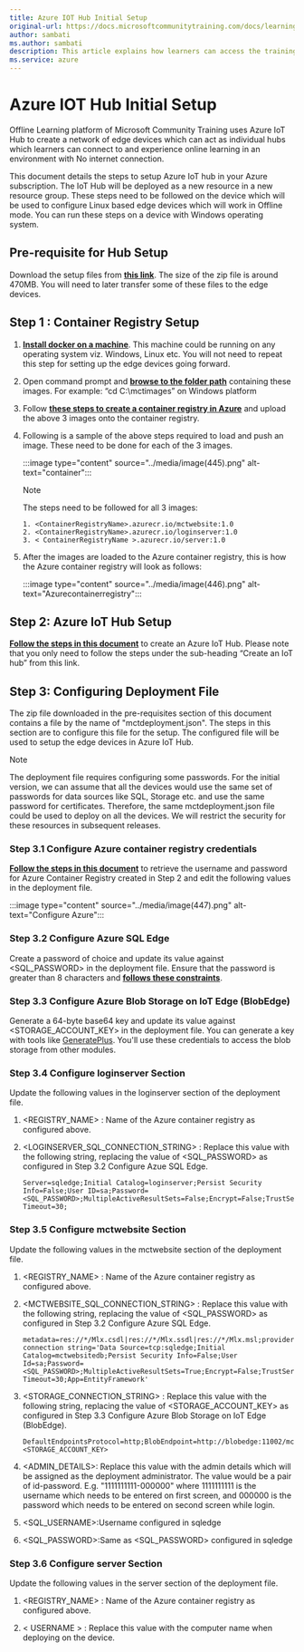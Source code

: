```yaml
---
title: Azure IOT Hub Initial Setup
original-url: https://docs.microsoftcommunitytraining.com/docs/learning-in-offline-mode
author: sambati
ms.author: sambati
description: This article explains how learners can access the training content in offline mode and initial setup of Azure IOT hub
ms.service: azure
---
```


# Azure IOT Hub Initial Setup

Offline Learning platform of Microsoft Community Training uses Azure IoT Hub to create a network of edge devices which can act as individual hubs which learners can connect to and experience online learning in an environment with No internet connection.

This document details the steps to setup Azure IoT hub in your Azure subscription. The IoT Hub will be deployed as a new resource in a new resource group. These steps need to be followed on the device which will be used to configure Linux based edge devices which will work in Offline mode. You can run these steps on a device with Windows operating system.

## Pre-requisite for Hub Setup

Download the setup files from [**this link**](https://sangamapps2.blob.core.windows.net/mctoffline/Setup_Files_v2.zip). The size of the zip file is around 470MB. You will need to later transfer some of these files to the edge devices.

## Step 1 : Container Registry Setup

1. [**Install docker on a machine**](https://docs.docker.com/desktop/#download-and-install). This machine could be running on any operating system viz. Windows, Linux etc. You will not need to repeat this step for setting up the edge devices going forward.

2. Open command prompt and [**browse to the folder path**](/windows-server/administration/windows-commands/cd) containing these images. For example: “cd C:\mctimages” on Windows platform

3. Follow [**these steps to create a container registry in Azure**](/azure/container-registry/container-registry-get-started-portal) and upload the above 3 images onto the container registry.

4. Following is a sample of the above steps required to load and push an image. These need to be done for each of the 3 images.

    :::image type="content" source="../media/image(445).png" alt-text="container":::

    >[!note]
    > The steps need to be followed for all 3 images:
    >
    >```info
    > 1. <ContainerRegistryName>.azurecr.io/mctwebsite:1.0
    > 2. <ContainerRegistryName>.azurecr.io/loginserver:1.0
    > 3. < ContainerRegistryName >.azurecr.io/server:1.0

5. After the images are loaded to the Azure container registry, this is how the Azure container registry will look as follows:

    :::image type="content" source="../media/image(446).png" alt-text="Azurecontainerregistry":::

## Step 2: Azure IoT Hub Setup

[**Follow the steps in this document**](/azure/iot-hub/iot-hub-create-through-portal) to create an Azure IoT Hub. Please note that you only need to follow the steps under the sub-heading “Create an IoT hub” from this link.

## Step 3: Configuring Deployment File

The zip file downloaded in the pre-requisites section of this document contains a file by the name of "mctdeployment.json". The steps in this section are to configure this file for the setup. The configured file will be used to setup the edge devices in Azure IoT Hub.

>[!note]
>The deployment file requires configuring some passwords. For the initial version, we can assume that all the devices would use the same set of passwords for data sources like SQL, Storage etc. and use the same password for certificates. Therefore, the same mctdeployment.json file could be used to deploy on all the devices. We will restrict the security for these resources in subsequent releases.

### Step 3.1 Configure Azure container registry credentials

[**Follow the steps in this document**](/azure/container-registry/container-registry-authentication) to retrieve the username and password for Azure Container Registry created in Step 2 and edit the following values in the deployment file.

 :::image type="content" source="../media/image(447).png" alt-text="Configure Azure":::

### Step 3.2 Configure Azure SQL Edge

Create a password of choice and update its value against <SQL_PASSWORD> in the deployment file. Ensure that the password is greater than 8 characters and [**follows these constraints**](/sql/relational-databases/security/password-policy?view=sql-server-ver15).

### Step 3.3 Configure Azure Blob Storage on IoT Edge (BlobEdge)

Generate a 64-byte base64 key and update its value against <STORAGE_ACCOUNT_KEY> in the deployment file. You can generate a key with tools like [GeneratePlus](https://generate.plus/en/base64). You'll use these credentials to access the blob storage from other modules.

### Step 3.4 Configure loginserver Section

Update the following values in the loginserver section of the deployment file.

1. <REGISTRY_NAME> : Name of the Azure container registry as configured above.

2. <LOGINSERVER_SQL_CONNECTION_STRING> : Replace this value with the following string, replacing the value of <SQL_PASSWORD> as configured in Step 3.2 Configure Azue SQL Edge.

    ```Connection String
    Server=sqledge;Initial Catalog=loginserver;Persist Security Info=False;User ID=sa;Password=<SQL_PASSWORD>;MultipleActiveResultSets=False;Encrypt=False;TrustServerCertificate=True;Connection Timeout=30;
    ```

### Step 3.5 Configure mctwebsite Section

Update the following values in the mctwebsite section of the deployment file.

1. <REGISTRY_NAME> : Name of the Azure container registry as configured above.

2. <MCTWEBSITE_SQL_CONNECTION_STRING> : Replace this value with the following string, replacing the value of <SQL_PASSWORD> as configured in Step 3.2 Configure Azure SQL Edge.

    ```Connection String
    metadata=res://*/Mlx.csdl|res://*/Mlx.ssdl|res://*/Mlx.msl;provider=System.Data.SqlClient;provider connection string='Data Source=tcp:sqledge;Initial Catalog=mctwebsitedb;Persist Security Info=False;User Id=sa;Password=<SQL_PASSWORD>;MultipleActiveResultSets=True;Encrypt=False;TrustServerCertificate=True;Connection Timeout=30;App=EntityFramework'
    ```

3. <STORAGE_CONNECTION_STRING> :  Replace this value with the following string, replacing the value of <STORAGE_ACCOUNT_KEY> as configured in Step 3.3 Configure Azure Blob Storage on IoT Edge (BlobEdge).

    ```Connection String
    DefaultEndpointsProtocol=http;BlobEndpoint=http://blobedge:11002/mctstorage;AccountName=mctstorage;AccountKey=<STORAGE_ACCOUNT_KEY>
    ```

4. <ADMIN_DETAILS>: Replace this value with the admin details which will be assigned as the deployment administrator. The value would be a pair of id-password. E.g. "1111111111-000000" where 1111111111 is the username which needs to be entered on first screen, and 000000 is the password which needs to be entered on second screen while login.

5. <SQL_USERNAME>:Username configured in sqledge

6. <SQL_PASSWORD>:Same as <SQL_PASSWORD> configured in sqledge

### Step 3.6 Configure server Section

Update the following values in the server section of the deployment file.

1. <REGISTRY_NAME> : Name of the Azure container registry as configured above.

2. < USERNAME > : Replace this value with the computer name when deploying on the device.
